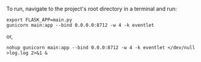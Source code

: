 To run, navigate to the project's root directory in a terminal and run:

    export FLASK_APP=main.py
    gunicorn main:app --bind 0.0.0.0:8712 -w 4 -k eventlet

or,

    nohup gunicorn main:app --bind 0.0.0:8712 -w 4 -k eventlet </dev/null >log.log 2>&1 &